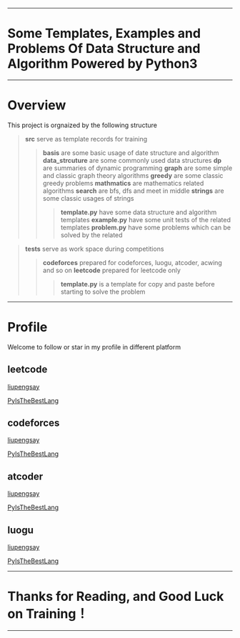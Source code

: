 
***
# Some Templates, Examples and Problems Of Data Structure and Algorithm Powered by Python3
***
# Overview
This project is orgnaized by the following structure
> **src** serve as template records for training
> >**basis** are some basic usage of date structure and algorithm
> >**data_strcuture** are some commonly used data structures
> >**dp** are summaries of dynamic programming
> >**graph** are some simple and classic graph theory algorithms 
> >**greedy** are some classic greedy problems
> >**mathmatics** are mathematics related algorithms
>> **search** are bfs, dfs and meet in middle
>> **strings** are some classic usages of strings
>>> **template.py** have some data structure and algorithm templates
>>> **example.py** have some unit tests of the related templates
>>> **problem.py** have some problems which can be solved by the related 

> **tests** serve as work space during competitions
> > **codeforces** prepared for codeforces, luogu, atcoder, acwing and so on
> > **leetcode** prepared for leetcode only
>>> **template.py** is a template for copy and paste before starting to solve the problem

***
# Profile
Welcome to follow or star in my profile in different platform
## leetcode
[liupengsay](https://leetcode.cn/u/liupengsay/)

[PyIsTheBestLang](https://leetcode.cn/u/pyisthebestlang/)

## codeforces
[liupengsay](https://codeforces.com/profile/liupengsay)

[PyIsTheBestLang](https://codeforces.com/profile/PyIsTheBestLang)


## atcoder
[liupengsay](https://atcoder.jp/users/liupengsay)

[PyIsTheBestLang](https://atcoder.jp/users/PyIsTheBestLang)


## luogu
[liupengsay](https://www.luogu.com.cn/user/739032)

[PyIsTheBestLang](https://www.luogu.com.cn/user/1184053)

***
# Thanks for Reading, and Good Luck on Training！
***
